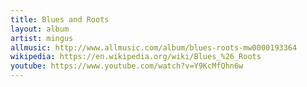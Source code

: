 ```yaml
---
title: Blues and Roots
layout: album
artist: mingus
allmusic: http://www.allmusic.com/album/blues-roots-mw0000193364
wikipedia: https://en.wikipedia.org/wiki/Blues_%26_Roots
youtube: https://www.youtube.com/watch?v=Y9KcMfQhn6w
---
```

